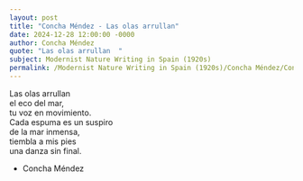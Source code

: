 ```yaml
---
layout: post
title: "Concha Méndez - Las olas arrullan"
date: 2024-12-28 12:00:00 -0000
author: Concha Méndez
quote: "Las olas arrullan  "
subject: Modernist Nature Writing in Spain (1920s)
permalink: /Modernist Nature Writing in Spain (1920s)/Concha Méndez/Concha Méndez - Las olas arrullan
---
```


Las olas arrullan  
el eco del mar,  
tu voz en movimiento.  
Cada espuma es un suspiro  
de la mar inmensa,  
tiembla a mis pies  
una danza sin final.

- Concha Méndez
